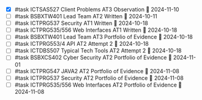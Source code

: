 - [x] #task ICTSAS527 Client Problems AT3 Observation 📅 2024-11-10
- [ ] #task BSBXTW401 Lead Team AT2 Written 📅 2024-10-11
- [ ] #task ICTPRG537 Security AT1 Written 📅 2024-10-18
- [ ] #task ICTPRG535/556 Web Interfaces AT1 Written 📅 2024-10-18
- [ ] #task BSBXTW401 Lead Team AT3 Portfolio of Evidence 📅 2024-10-18
- [ ] #task ICTPRG553/4 API AT2 Attempt 2 📅 2024-10-18
- [ ] #task ICTDBS507 Typical Tech Tools AT2 Attempt 2 📅 2024-10-18
- [ ] #task BSBXCS402 Cyber Security AT2 Portfolio of Evidence  📅 2024-11-01
- [ ] #task ICTPRG547 JAVA2 AT2 Portfolio of Evidence  📅 2024-11-08
- [ ] #task ICTPRG537 Security AT2 Portfolio of Evidence  📅 2024-11-08
- [ ] #task ICTPRG535/556 Web Interfaces AT2 Portfolio of Evidence  📅 2024-11-08